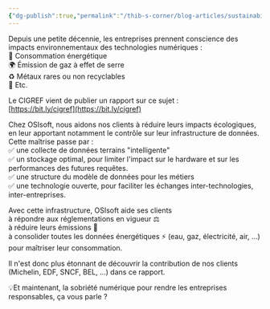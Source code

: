 ```yaml
---
{"dg-publish":true,"permalink":"/thib-s-corner/blog-articles/sustainability-la-sobriete-numerique-ca-vous-parle/"}
---
```



Depuis une petite décennie, les entreprises prennent conscience des impacts environnementaux des technologies numériques :  
🔌 Consommation énergétique  
🌍 Émission de gaz à effet de serre  
♻️ Métaux rares ou non recyclables  
💬 Etc.  
  
Le CIGREF vient de publier un rapport sur ce sujet :  
[https://bit.ly/cigref](https://bit.ly/cigref)  
  
Chez OSIsoft, nous aidons nos clients à réduire leurs impacts écologiques, en leur apportant notamment le contrôle sur leur infrastructure de données. Cette maîtrise passe par :  
✅ une collecte de données terrains "intelligente"  
✅ un stockage optimal, pour limiter l'impact sur le hardware et sur les performances des futures requêtes.  
✅ une structure du modèle de données pour les métiers  
✅ une technologie ouverte, pour faciliter les échanges inter-technologies, inter-entreprises.  
  
Avec cette infrastructure, OSIsoft aide ses clients  
à répondre aux réglementations en vigueur ⚖️  
à réduire leurs émissions 💨  
à consolider toutes les données énergétiques ⚡ (eau, gaz, électricité, air, ...) pour maîtriser leur consommation.  
  
Il n'est donc plus étonnant de découvrir la contribution de nos clients (Michelin, EDF, SNCF, BEL, ...) dans ce rapport.  
  
💡Et maintenant, la sobriété numérique pour rendre les entreprises responsables, ça vous parle ?